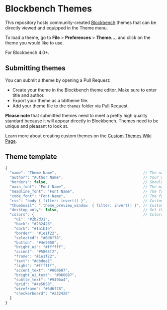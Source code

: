 # Blockbench Themes

This repository hosts community-created [Blockbench](https://blockbench.net) themes that can be directly viewed and equipped in the Theme menu.

To load a theme, go to **File** > **Preferences** > **Theme...**, and click on the theme you would like to use.

For Blockbench 4.0+.

## Submitting themes

You can submit a theme by opening a Pull Request:

* Create your theme in the Blockbench theme editor. Make sure to enter title and author.
* Export your theme as a bbtheme file.
* Add your theme file to the `themes` folder via Pull Request.

**Please note** that submitted themes need to meet a pretty high quality standard because it will appear directly in Blockbench. Themes need to be unique and pleasant to look at.

Learn more about creating custom themes on the [Custom Themes Wiki Page](https://www.blockbench.net/wiki/blockbench/themes).

## Theme template

```js
{
  "name": "Theme Name",                                       // The name of the theme
  "author": "Author Name",                                    // Your name
  "borders": false,                                           // Should the theme enable Blockbench's built in borders
  "main_font": "Font Name",                                   // The main font
  "headline_font": "Font Name",                               // The font for headings
  "code_font": "Font Name",                                   // The font for code
  "css": "body { filter: invert() }",                         // Custom CSS for the theme
  "thumbnail": ".theme_preview_window  { filter: invert() }", // Custom CSS for the theme's thumbnail
  "desktop_only": false,                                      // Set the theme to be desktop only
  "colors": {                                                 // Colors to replace Blockbench's default colour scheme
    "ui": "#2b2d31",
    "back": "#232428",
    "dark": "#1a1b1e",
    "border": "#1e1f22",
    "selected": "#6d6f78",
    "button": "#4e5058",
    "bright_ui": "#ffffff",
    "accent": "#5865f2",
    "frame": "#1e1f22",
    "text": "#dbdee1",
    "light": "#ffffff",
    "accent_text": "#060607",
    "bright_ui_text": "#060607",
    "subtle_text": "#949ba4",
    "grid": "#4e5058",
    "wireframe": "#6d6f78",
    "checkerboard": "#232428"
  }
}
```
